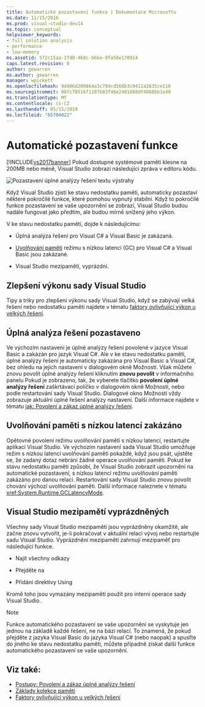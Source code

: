 ```yaml
---
title: Automatické pozastavení funkce | Dokumentace Microsoftu
ms.date: 11/15/2016
ms.prod: visual-studio-dev14
ms.topic: conceptual
helpviewer_keywords:
- full solution analysis
- performance
- low-memory
ms.assetid: 572c15aa-1fd0-468c-b6be-9fa50e170914
caps.latest.revision: 8
author: gewarren
ms.author: gewarren
manager: wpickett
ms.openlocfilehash: 9d406d200864a3c79dcd568b3c9411a1635ce116
ms.sourcegitcommit: 08fc78516f1107b83f46e2401888df4868bb1e40
ms.translationtype: MT
ms.contentlocale: cs-CZ
ms.lasthandoff: 05/15/2019
ms.locfileid: "65704022"
---
```

# <a name="automatic-feature-suspension"></a>Automatické pozastavení funkce
[!INCLUDE[vs2017banner](../includes/vs2017banner.md)]
Pokud dostupné systémové paměti klesne na 200MB nebo méně, Visual Studio zobrazí následující zpráva v editoru kódu.

 ![Pozastavení úplné analýzy řešení textu výstrahy](../code-quality/media/fsa-alert.png "FSA_Alert")

 Když Visual Studio zjistí ke stavu nedostatku paměti, automaticky pozastaví některé pokročilé funkce, které pomohou vypnutý stabilní. Když to pokročilé funkce pozastavení se vaše upozornění se zobrazí, Visual Studio budou nadále fungovat jako předtím, ale budou mírně snížený jeho výkon.

 V ke stavu nedostatku paměti, dojde k následujícímu:

- Úplná analýza řešení pro Visual C# a Visual Basic je zakázaná.

- [Uvolňování paměti](https://msdn.microsoft.com/library/22b6cb97-0c80-4eeb-a2cf-5ed7655e37f9) režimu s nízkou latencí (GC) pro Visual C# a Visual Basic jsou zakázané.

- Visual Studio mezipamětí, vyprázdní.

## <a name="improve-visual-studio-performance"></a>Zlepšení výkonu sady Visual Studio
 Tipy a triky pro zlepšení výkonu sady Visual Studio, když se zabývají velká řešení nebo nedostatku paměti najdete v tématu [faktory ovlivňující výkon u velkých řešení](https://github.com/dotnet/roslyn/wiki/Performance-considerations-for-large-solutions).

## <a name="full-solution-analysis-suspended"></a>Úplná analýza řešení pozastaveno
 Ve výchozím nastavení je úplné analýzy řešení povolené v jazyce Visual Basic a zakázán pro jazyk Visual C#. Ale v ke stavu nedostatku paměti, úplné analýzy řešení je automaticky zakázána pro Visual Basic a Visual C#, bez ohledu na jejich nastavení v dialogovém okně Možnosti. Však můžete znovu povolit úplné analýzy řešení kliknutím **znovu povolit** v informačního panelu Pokud je zobrazeno, tak, že vyberete tlačítko **povolení úplné analýzy řešení** zaškrtávací políčko v dialogovém okně Možnosti, nebo podle restartování sady Visual Studio. Dialogové okno Možnosti vždy zobrazuje aktuální úplné řešení analýzy nastavení. Další informace najdete v tématu [jak: Povolení a zákaz úplné analýzy řešení](../code-quality/how-to-enable-and-disable-full-solution-analysis-for-managed-code.md).

## <a name="gc-low-latency-disabled"></a>Uvolňování paměti s nízkou latencí zakázáno
 Opětovné povolení režimu uvolňování paměti s nízkou latencí, restartujte aplikaci Visual Studio.  Ve výchozím nastavení sada Visual Studio umožňuje režim s nízkou latencí uvolňování paměti pokaždé, když jsou psát, ujistěte se, že zadaný dotaz nebrání žádné operace uvolňování paměti. Pokud ke stavu nedostatku paměti způsobí, že Visual Studio zobrazit upozornění na automatické pozastavení, s nízkou latencí režimu uvolňování paměti zakázáno pro danou relaci. Restartování sady Visual Studio znovu povolit chování výchozí uvolňování paměti. Další informace naleznete v tématu <xref:System.Runtime.GCLatencyMode>.

## <a name="visual-studio-caches-flushed"></a>Visual Studio mezipamětí vyprázdněných

Všechny sady Visual Studio mezipaměti jsou vyprázdněny okamžitě, ale začne znovu vytvořit, je-li pokračovat v aktuální relaci vývoj nebo restartujte sadu Visual Studio. Vyprázdnění mezipaměti zahrnují mezipaměť pro následující funkce.

- Najít všechny odkazy

- Přejděte na

- Přidání direktivy Using

Kromě toho jsou vymazány mezipamětí použít pro interní operace sady Visual Studio.

> [!NOTE]
> Funkce automatického pozastavení se vaše upozornění se vyskytuje jen jednou na základě každé řešení, ne na bázi relací. To znamená, že pokud přejděte z jazyka Visual Basic do jazyka Visual C# (nebo naopak) a spusťte do jiného ke stavu nedostatku paměti, můžete případně získat další funkce automatického pozastavení se vaše upozornění.

## <a name="see-also"></a>Viz také:

- [Postupy: Povolení a zákaz úplné analýzy řešení](../code-quality/how-to-enable-and-disable-full-solution-analysis-for-managed-code.md)
- [Základy kolekce paměti](https://msdn.microsoft.com/library/67c5a20d-1be1-4ea7-8a9a-92b0b08658d2)
- [Faktory ovlivňující výkon u velkých řešení](https://github.com/dotnet/roslyn/wiki/Performance-considerations-for-large-solutions)